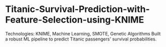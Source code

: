 # Titanic-Survival-Prediction-with-Feature-Selection-using-KNIME
Technologies: KNIME, Machine Learning, SMOTE, Genetic Algorithms Built a robust ML pipeline to predict Titanic passengers' survival probabilities.

